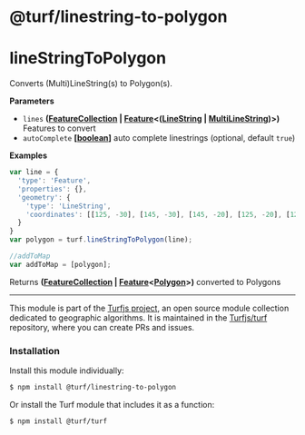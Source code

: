 # @turf/linestring-to-polygon

# lineStringToPolygon

Converts (Multi)LineString(s) to Polygon(s).

**Parameters**

-   `lines` **([FeatureCollection](http://geojson.org/geojson-spec.html#feature-collection-objects) \| [Feature](http://geojson.org/geojson-spec.html#feature-objects)&lt;([LineString](http://geojson.org/geojson-spec.html#linestring) \| [MultiLineString](http://geojson.org/geojson-spec.html#multilinestring))>)** Features to convert
-   `autoComplete` **\[[boolean](https://developer.mozilla.org/en-US/docs/Web/JavaScript/Reference/Global_Objects/Boolean)]** auto complete linestrings (optional, default `true`)

**Examples**

```javascript
var line = {
  'type': 'Feature',
  'properties': {},
  'geometry': {
    'type': 'LineString',
    'coordinates': [[125, -30], [145, -30], [145, -20], [125, -20], [125, -30]]
  }
}
var polygon = turf.lineStringToPolygon(line);

//addToMap
var addToMap = [polygon];
```

Returns **([FeatureCollection](http://geojson.org/geojson-spec.html#feature-collection-objects) \| [Feature](http://geojson.org/geojson-spec.html#feature-objects)&lt;[Polygon](http://geojson.org/geojson-spec.html#polygon)>)** converted to Polygons

<!-- This file is automatically generated. Please don't edit it directly:
if you find an error, edit the source file (likely index.js), and re-run
./scripts/generate-readmes in the turf project. -->

---

This module is part of the [Turfjs project](http://turfjs.org/), an open source
module collection dedicated to geographic algorithms. It is maintained in the
[Turfjs/turf](https://github.com/Turfjs/turf) repository, where you can create
PRs and issues.

### Installation

Install this module individually:

```sh
$ npm install @turf/linestring-to-polygon
```

Or install the Turf module that includes it as a function:

```sh
$ npm install @turf/turf
```
